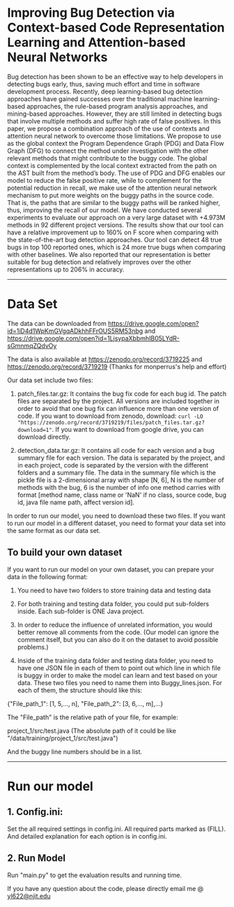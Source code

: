 # Improving Bug Detection via Context-based Code Representation Learning and Attention-based Neural Networks

Bug detection has been shown to be an effective way to help developers in detecting bugs early, thus, saving
much effort and time in software development process. Recently, deep learning-based bug detection approaches
have gained successes over the traditional machine learning-based approaches, the rule-based program analysis
approaches, and mining-based approaches. However, they are still limited in detecting bugs that involve
multiple methods and suffer high rate of false positives. In this paper, we propose a combination approach of
the use of contexts and attention neural network to overcome those limitations. We propose to use as the
global context the Program Dependence Graph (PDG) and Data Flow Graph (DFG) to connect the method
under investigation with the other relevant methods that might contribute to the buggy code. The global
context is complemented by the local context extracted from the path on the AST built from the method’s
body. The use of PDG and DFG enables our model to reduce the false positive rate, while to complement
for the potential reduction in recall, we make use of the attention neural network mechanism to put more
weights on the buggy paths in the source code. That is, the paths that are similar to the buggy paths will be
ranked higher, thus, improving the recall of our model. We have conducted several experiments to evaluate
our approach on a very large dataset with +4.973M methods in 92 different project versions. The results show
that our tool can have a relative improvement up to 160% on F score when comparing with the state-of-the-art
bug detection approaches. Our tool can detect 48 true bugs in top 100 reported ones, which is 24 more true
bugs when comparing with other baselines. We also reported that our representation is better suitable for bug
detection and relatively improves over the other representations up to 206% in accuracy.

----------
# Data Set

The data can be downloaded from https://drive.google.com/open?id=1iD4d1WpKmGVgqADkhhFFrOUS5RM53nbg and https://drive.google.com/open?id=1LjsypaXbbmhIB05LYdR-sGmnmqZQdvOy

The data is also available at https://zenodo.org/record/3719225 and https://zenodo.org/record/3719219 (Thanks for monperrus's help and effort)

Our data set include two files:

1. patch_files.tar.gz: It contains the bug fix code for each bug id. The patch files are separated by the project. All versions are included together in order to avoid that one bug fix can influence more than one version of code. If you want to download from zenodo, download: `curl -LO "https://zenodo.org/record/3719219/files/patch_files.tar.gz?download=1"`. If you want to download from google drive, you can download directly.

2. detection_data.tar.gz: It contains all code for each version and a bug summary file for each version. The data is separated by the project, and in each project, code is separated by the version with the different folders and a summary file. The data in the summary file which is the pickle file is a 2-dimensional array with shape [N, 6], N is the number of methods with the bug, 6 is the number of info one method carries with format [method name, class name or 'NaN' if no class, source code, bug id, java file name path, affect version id].

In order to run our model, you need to download these two files. If you want to run our model in a different dataset, you need to format your data set into the same format as our data set. 

## To build your own dataset

If you want to run our model on your own dataset, you can prepare your data in the following format:

1. You need to have two folders to store training data and testing data

2. For both training and testing data folder, you could put sub-folders inside. Each sub-folder is ONE Java project.

3. In order to reduce the influence of unrelated information, you would better remove all comments from the code. (Our model can ignore the comment itself, but you can also do it on the dataset to avoid possible problems.)

4. Inside of the training data folder and testing data folder, you need to have one JSON file in each of them to point out which line in which file is buggy in order to make the model can learn and test based on your data. These two files you need to name them into Buggy_lines.json. For each of them, the structure should like this:

{"File_path_1": [1, 5,..., n], "File_path_2": [3, 6,..., m],...}

The "File_path" is the relative path of your file, for example:

project_1/src/test.java (The absolute path of it could be like "/data/training/project_1/src/test.java")

And the buggy line numbers should be in a list.

----------

# Run our model

## 1. Config.ini:

Set the all required settings in config.ini. All required parts marked as (FILL). And detailed explanation for each option is in config.ini.

## 2. Run Model

Run "main.py" to get the evaluation results and running time.

If you have any question about the code, please directly email me @ yl622@njit.edu
